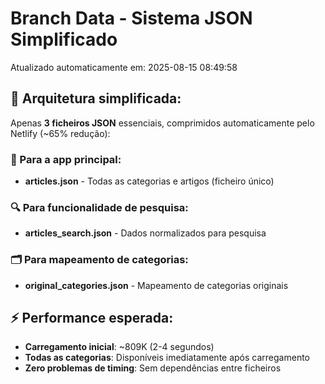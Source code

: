 # Branch Data - Sistema JSON Simplificado
Atualizado automaticamente em: 2025-08-15 08:49:58

## 🎯 Arquitetura simplificada:
Apenas **3 ficheiros JSON** essenciais, comprimidos automaticamente pelo Netlify (~65% redução):

### 📱 Para a app principal:
- **articles.json** - Todas as categorias e artigos (ficheiro único)

### 🔍 Para funcionalidade de pesquisa:
- **articles_search.json** - Dados normalizados para pesquisa

### 🗂️ Para mapeamento de categorias:
- **original_categories.json** - Mapeamento de categorias originais

## ⚡ Performance esperada:
- **Carregamento inicial**: ~809K (2-4 segundos)
- **Todas as categorias**: Disponíveis imediatamente após carregamento
- **Zero problemas de timing**: Sem dependências entre ficheiros
